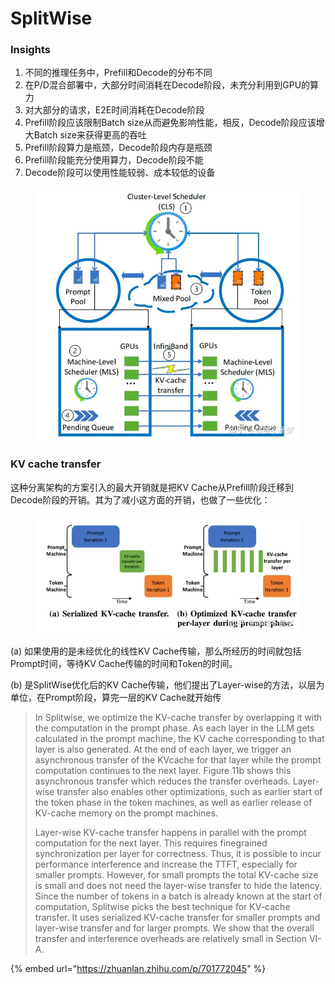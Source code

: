 # SplitWise

### Insights

1. 不同的推理任务中，Prefill和Decode的分布不同
2. 在P/D混合部署中，大部分时间消耗在Decode阶段，未充分利用到GPU的算力
3. 对大部分的请求，E2E时间消耗在Decode阶段
4. Prefill阶段应该限制Batch size从而避免影响性能，相反，Decode阶段应该增大Batch size来获得更高的吞吐
5. Prefill阶段算力是瓶颈，Decode阶段内存是瓶颈
6. Prefill阶段能充分使用算力，Decode阶段不能
7. Decode阶段可以使用性能较弱、成本较低的设备

<figure><img src="../.gitbook/assets/image (1) (1) (1) (1) (1).png" alt=""><figcaption></figcaption></figure>

### KV cache transfer

这种分离架构的方案引入的最大开销就是把KV Cache从Prefill阶段迁移到Decode阶段的开销。其为了减小这方面的开销，也做了一些优化：

<figure><img src="../.gitbook/assets/image (2) (1) (1) (1) (1).png" alt=""><figcaption></figcaption></figure>

(a) 如果使用的是未经优化的线性KV Cache传输，那么所经历的时间就包括Prompt时间，等待KV Cache传输的时间和Token的时间。

(b) 是SplitWise优化后的KV Cache传输，他们提出了Layer-wise的方法，以层为单位，在Prompt阶段，算完一层的KV Cache就开始传

> In Splitwise, we optimize the KV-cache transfer by overlapping it with the computation in the prompt phase. As each layer in the LLM gets calculated in the prompt machine, the KV cache corresponding to that layer is also generated. At the end of each layer, we trigger an asynchronous transfer of the KVcache for that layer while the prompt computation continues to the next layer. Figure 11b shows this asynchronous transfer which reduces the transfer overheads. Layer-wise transfer also enables other optimizations, such as earlier start of the token phase in the token machines, as well as earlier release of KV-cache memory on the prompt machines.&#x20;
>
> Layer-wise KV-cache transfer happens in parallel with the prompt computation for the next layer. This requires finegrained synchronization per layer for correctness. Thus, it is possible to incur performance interference and increase the TTFT, especially for smaller prompts. However, for small prompts the total KV-cache size is small and does not need the layer-wise transfer to hide the latency. Since the number of tokens in a batch is already known at the start of computation, Splitwise picks the best technique for KV-cache transfer. It uses serialized KV-cache transfer for smaller prompts and layer-wise transfer and for larger prompts. We show that the overall transfer and interference overheads are relatively small in Section VI-A.

{% embed url="https://zhuanlan.zhihu.com/p/701772045" %}
